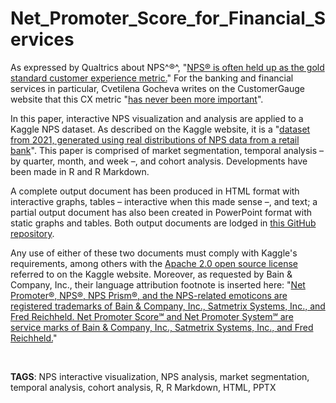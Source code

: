 # Net_Promoter_Score_for_Financial_Services


As expressed by Qualtrics about NPS^®^, "[NPS® is often held up as the gold standard customer experience metric.](https://www.qualtrics.com/uk/experience-management/customer/net-promoter-score/?rid=ip&prevsite=en&newsite=uk&geo=FR&geomatch=uk)" For the banking and financial services in particular, Cvetilena Gocheva writes on the CustomerGauge website that this CX metric "[has never been more important](https://customergauge.com/benchmarks/blog/financial-services-nps-benchmarks)".

In this paper, interactive NPS visualization and analysis are applied to a Kaggle NPS dataset. As described on the Kaggle website, it is a "[dataset from 2021, generated using real distributions of NPS data from a retail bank](https://www.kaggle.com/datasets/charlottetu/npsbank)". This paper is comprised of market segmentation, temporal analysis – by quarter, month, and week –, and cohort analysis. Developments have been made in R and R Markdown. 

A complete output document has been produced in HTML format with interactive graphs, tables – interactive when this made sense –, and text; a partial output document has also been created in PowerPoint format with static graphs and tables. Both output documents are lodged in [this GitHub repository](https://github.com/Dev-P-L/Net_Promoter_Score_for_Financial_Services). 

Any use of either of these two documents must comply with Kaggle's requirements, among others with the [Apache 2.0 open source license](https://www.apache.org/licenses/LICENSE-2.0) referred to on the Kaggle website. Moreover, as requested by Bain & Company, Inc., their language attribution footnote is inserted here: "[Net Promoter®, NPS®, NPS Prism®, and the NPS-related emoticons are registered trademarks of Bain & Company, Inc., Satmetrix Systems, Inc., and Fred Reichheld. Net Promoter Score℠ and Net Promoter System℠ are service marks of Bain & Company, Inc., Satmetrix Systems, Inc., and Fred Reichheld.](https://www.netpromotersystem.com/resources/trademarks-and-licensing/)"

<br>

**TAGS**: NPS interactive visualization, NPS analysis, market segmentation, temporal analysis, cohort analysis, R, R Markdown, HTML, PPTX

